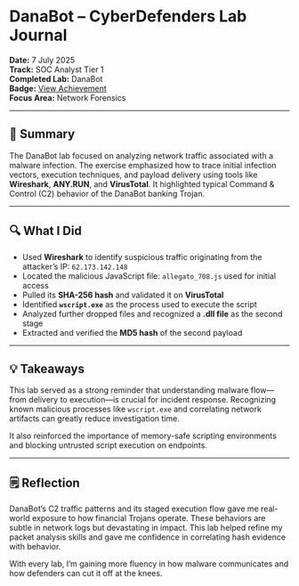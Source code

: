 # DanaBot – CyberDefenders Lab Journal  
**Date:** 7 July 2025  
**Track:** SOC Analyst Tier 1  
**Completed Lab:** DanaBot  
**Badge:** [View Achievement](https://cyberdefenders.org/blueteam-ctf-challenges/achievements/suryansh7s/danabot/)  
**Focus Area:** Network Forensics

---

## 🧠 Summary

The DanaBot lab focused on analyzing network traffic associated with a malware infection. The exercise emphasized how to trace initial infection vectors, execution techniques, and payload delivery using tools like **Wireshark**, **ANY.RUN**, and **VirusTotal**. It highlighted typical Command & Control (C2) behavior of the DanaBot banking Trojan.

---

## 🔍 What I Did

- Used **Wireshark** to identify suspicious traffic originating from the attacker’s IP: `62.173.142.148`  
- Located the malicious JavaScript file: `allegato_708.js` used for initial access  
- Pulled its **SHA-256 hash** and validated it on **VirusTotal**  
- Identified **`wscript.exe`** as the process used to execute the script  
- Analyzed further dropped files and recognized a **.dll file** as the second stage  
- Extracted and verified the **MD5 hash** of the second payload

---

## 💡 Takeaways

This lab served as a strong reminder that understanding malware flow—from delivery to execution—is crucial for incident response. Recognizing known malicious processes like `wscript.exe` and correlating network artifacts can greatly reduce investigation time.

It also reinforced the importance of memory-safe scripting environments and blocking untrusted script execution on endpoints.

---

## 🗒️ Reflection

DanaBot’s C2 traffic patterns and its staged execution flow gave me real-world exposure to how financial Trojans operate. These behaviors are subtle in network logs but devastating in impact. This lab helped refine my packet analysis skills and gave me confidence in correlating hash evidence with behavior.

With every lab, I’m gaining more fluency in how malware communicates and how defenders can cut it off at the knees.
